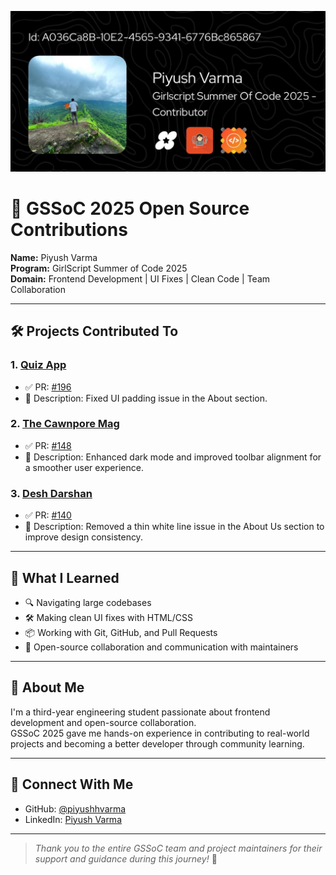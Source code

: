 ![GSSoC Banner](https://github.com/piyushhvarma/GSSoC-2025-Contributions/blob/main/banner.jpg?raw=true)

# 🚀 GSSoC 2025 Open Source Contributions

**Name:** Piyush Varma  
**Program:** GirlScript Summer of Code 2025  
**Domain:** Frontend Development | UI Fixes | Clean Code | Team Collaboration

---

## 🛠️ Projects Contributed To

### 1. [Quiz App](https://github.com/Jadhav124Akshada/Quiz-App-)
- ✅ PR: [#196](https://github.com/Jadhav124Akshada/Quiz-App-/pull/196)  
- 📝 Description: Fixed UI padding issue in the About section.

### 2. [The Cawnpore Mag](https://github.com/Kritika75/TheCawnporeMag.github.io)
- ✅ PR: [#148](https://github.com/Kritika75/TheCawnporeMag.github.io/pull/148)  
- 📝 Description: Enhanced dark mode and improved toolbar alignment for a smoother user experience.

### 3. [Desh Darshan](https://github.com/sampadatiwari30/DeshDarshan)
- ✅ PR: [#140](https://github.com/sampadatiwari30/DeshDarshan/pull/140)  
- 📝 Description: Removed a thin white line issue in the About Us section to improve design consistency.

---

## 🌱 What I Learned

- 🔍 Navigating large codebases
- 🛠️ Making clean UI fixes with HTML/CSS
- 📦 Working with Git, GitHub, and Pull Requests
- 🤝 Open-source collaboration and communication with maintainers

---

## 💬 About Me

I'm a third-year engineering student passionate about frontend development and open-source collaboration.  
GSSoC 2025 gave me hands-on experience in contributing to real-world projects and becoming a better developer through community learning.

---

## 📡 Connect With Me

- GitHub: [@piyushhvarma](https://github.com/piyushhvarma)
- LinkedIn: [Piyush Varma](https://www.linkedin.com/in/piyushhvarma)

---

> *Thank you to the entire GSSoC team and project maintainers for their support and guidance during this journey!* 💛
